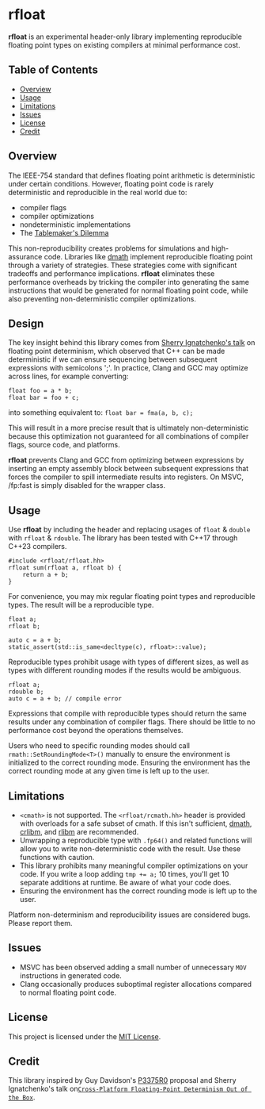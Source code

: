 # **rfloat**

**rfloat** is an experimental header-only library implementing reproducible floating point types
on existing compilers at minimal performance cost.

## Table of Contents
- [Overview](#overview)
- [Usage](#usage)
- [Limitations](#limitations)
- [Issues](#issues)
- [License](#license)
- [Credit](#credit)

## Overview

The IEEE-754 standard that defines floating point arithmetic is deterministic under certain conditions. However, floating point code is rarely deterministic and reproducible  in the real world due to:
- compiler flags
- compiler optimizations
- nondeterministic implementations
- The [Tablemaker's Dilemma](https://perso.ens-lyon.fr/jean-michel.muller/Intro-to-TMD.htm)

This non-reproducibility creates problems for simulations and high-assurance code. Libraries like [dmath](https://github.com/sixitbb/sixit-dmath) implement reproducible
floating point through a variety of strategies. These strategies come with significant tradeoffs and performance implications. **rfloat** eliminates these performance overheads by tricking the compiler into generating the same instructions that would be generated for normal floating point code, while also preventing non-deterministic compiler optimizations.

## Design

The key insight behind this library comes from [Sherry Ignatchenko's talk](https://github.com/CppCon/CppCon2024/blob/main/Presentations/Cross-Platform_Floating-Point_Determinism_Out_of_the_Box.pdf) on floating point determinism, which observed that C++ can be made deterministic if we can ensure
sequencing between subsequent expressions with semicolons ';'. In practice, Clang and GCC
may optimize across lines, for example converting:
```
float foo = a * b;
float bar = foo + c;
```


into something equivalent to:
`float bar = fma(a, b, c);`

This will result in a more precise result that is ultimately non-deterministic because
this optimization not guaranteed for all combinations of compiler flags, source code, and platforms.

**rfloat** prevents Clang and GCC from optimizing between expressions by inserting an empty assembly block between subsequent expressions that forces the compiler to spill intermediate results into registers. On MSVC, /fp:fast is simply disabled for the wrapper class.

## Usage

Use **rfloat** by including the header and replacing usages
of `float` & `double` with `rfloat` & `rdouble`. The library has been tested with C++17 through C++23 compilers.

```
#include <rfloat/rfloat.hh>
rfloat sum(rfloat a, rfloat b) {
    return a + b;
}
```

For convenience, you may mix regular floating point types and reproducible types. The result will be a reproducible type.

```
float a;
rfloat b;

auto c = a + b;
static_assert(std::is_same<decltype(c), rfloat>::value);
```

Reproducible types prohibit usage with types of different sizes, as well as types
with different rounding modes if the results would be ambiguous.

```
rfloat a;
rdouble b;
auto c = a + b; // compile error
```

Expressions that compile with reproducible types should return the same results under any combination of compiler flags. There should be little to no performance cost beyond the operations themselves.

Users who need to specific rounding modes should call `rmath::SetRoundingMode<T>()` manually to ensure the environment is initialized to the correct rounding mode. Ensuring the environment has the correct rounding mode at any given time is left up to the user.

## Limitations

- `<cmath>` is not supported. The `<rfloat/rcmath.hh>` header is provided with overloads
for a safe subset of cmath. If this isn't sufficient, [dmath](https://github.com/sixitbb/sixit-dmath), [crlibm](https://github.com/taschini/crlibm), and [rlibm](https://github.com/rutgers-apl/rlibm) are recommended.
- Unwrapping a reproducible type with `.fp64()` and related functions will allow you to
write non-deterministic code with the result. Use these functions with caution.
- This library prohibits many meaningful compiler optimizations on your code. If you write a loop adding `tmp += a;` 10 times, you'll get 10 separate additions at runtime. Be aware of what your code does.
- Ensuring the environment has the correct rounding mode is left up to the user.

Platform non-determinism and reproducibility issues are considered bugs. Please report them.

## Issues
- MSVC has been observed adding a small number of unnecessary `MOV` instructions in generated code.
- Clang occasionally produces suboptimal register allocations compared to normal floating point code.

## License

This project is licensed under the [MIT License](LICENSE).

## Credit

This library inspired by Guy Davidson's [P3375R0](https://www.open-std.org/jtc1/sc22/wg21/docs/papers/2024/p3375r0.html) proposal and Sherry Ignatchenko's talk on[`Cross-Platform Floating-Point Determinism Out of the Box`](https://github.com/CppCon/CppCon2024/blob/main/Presentations/Cross-Platform_Floating-Point_Determinism_Out_of_the_Box.pdf).



